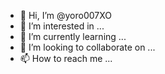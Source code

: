- 👋 Hi, I’m @yoro007XO
- 👀 I’m interested in ...
- 🌱 I’m currently learning ...
- 💞️ I’m looking to collaborate on ...
- 📫 How to reach me ...

<!---
yoro007XO/yoro007XO is a ✨ special ✨ repository because its `README.md` (this file) appears on your GitHub profile.
You can click the Preview link to take a look at your changes.
--->
